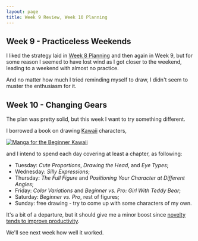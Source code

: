 ```yaml
---
layout: page
title: Week 9 Review, Week 10 Planning
---
```


## Week 9 - Practiceless Weekends

I liked the strategy laid in [Week 8 Planning](/2017/week_8_planning)
and then again in Week 9, but for some reason I seemed to have lost
wind as I got closer to the weekend, leading to a weekend with
almost no practice.

And no matter how much I tried reminding myself to draw,
I didn't seem to muster the enthusiasm for it.

## Week 10 - Changing Gears

The plan was pretty solid, but this week I want to try something
different.

I borrowed a book on drawing [Kawaii] characters,

[![Manga for the Beginner Kawaii](https://images-na.ssl-images-amazon.com/images/I/51nOK0c3wTL.jpg)][book]

and I intend to spend each day covering at least a chapter, as following:

* Tuesday: *Cute Proportions*, *Drawing the Head*, and *Eye Types*;
* Wednesday: *Silly Expressions*;
* Thursday: *The Full Figure* and *Positioning Your Character at Different Angles*;
* Friday: *Color Variations* and *Beginner vs. Pro: Girl With Teddy Bear*;
* Saturday: *Beginner vs. Pro*, rest of figures;
* Sunday: free drawing - try to come up with some characters of my own.

It's a bit of a departure, but it should give me a minor
boost since [novelty tends to improve productivity][novelty].

We'll see next week how well it worked.

[Kawaii]: https://en.wikipedia.org/wiki/Kawaii
[book]: https://www.amazon.com/Manga-Beginner-Kawaii-Supercute-Characters/dp/082300662X/
[novelty]: https://en.wikipedia.org/wiki/Novelty_effect